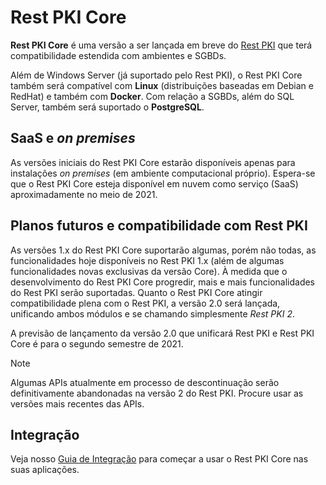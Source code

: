 ﻿# Rest PKI Core

**Rest PKI Core** é uma versão a ser lançada em breve do [Rest PKI](../index.md) que terá compatibilidade estendida com ambientes e SGBDs.

Além de Windows Server (já suportado pelo Rest PKI), o Rest PKI Core também será compatível com **Linux** (distribuições baseadas em Debian e RedHat)
e também com **Docker**. Com relação a SGBDs, além do SQL Server, também será suportado o **PostgreSQL**.

## SaaS e *on premises*

As versões iniciais do Rest PKI Core estarão disponíveis apenas para instalações *on premises* (em ambiente computacional próprio). Espera-se que o
Rest PKI Core esteja disponível em nuvem como serviço (SaaS) aproximadamente no meio de 2021.

## Planos futuros e compatibilidade com Rest PKI

As versões 1.x do Rest PKI Core suportarão algumas, porém não todas, as funcionalidades hoje disponíveis no Rest PKI 1.x (além de algumas funcionalidades
novas exclusivas da versão Core). À medida que o desenvolvimento do Rest PKI Core progredir, mais e mais funcionalidades do Rest PKI serão suportadas. Quanto
o Rest PKI Core atingir compatibilidade plena com o Rest PKI, a versão 2.0 será lançada, unificando ambos módulos e se chamando simplesmente *Rest PKI 2*.

A previsão de lançamento da versão 2.0 que unificará Rest PKI e Rest PKI Core é para o segundo semestre de 2021.

> [!NOTE]
> Algumas APIs atualmente em processo de descontinuação serão definitivamente abandonadas na versão 2 do Rest PKI. Procure usar as versões mais recentes das APIs.

## Integração

Veja nosso [Guia de Integração](integration/index.md) para começar a usar o Rest PKI Core nas suas aplicações.

